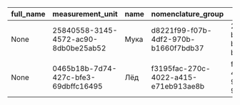 |full_name|measurement_unit|name|nomenclature_group|uid|
|---------|----------------|----|------------------|---|
|None|25840558-3145-4572-ac90-8db0be25ab52|Мука|d8221f99-f07b-4df2-970b-b1660f7bdb37|225152d8-b8e9-4051-bfa8-bf751d893f70|
|None|0465b18b-7d74-427c-bfe3-69dbffc16495|Лёд|f3195fac-270c-4022-a415-e71eb913ae8b|fb6189ad-49ca-4923-948c-9811c4845160|
